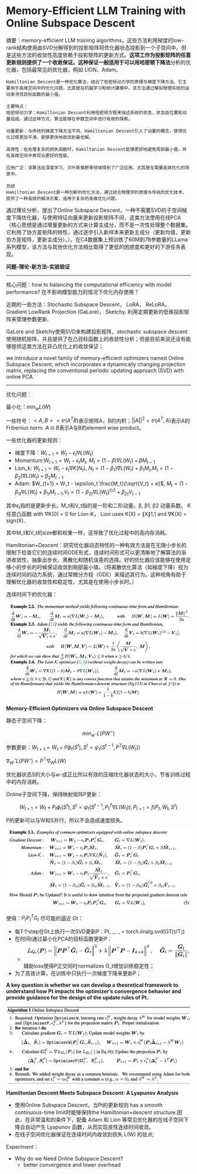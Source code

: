 # Memory-Efficient LLM Training with Online Subspace Descent

摘要：memory-efficient LLM training algorithms，这些方法利用梯度的low-rank结构使用由SVD分解得到的投影矩阵将优化器状态投影到一个子空间中。但是这些方法的收敛性高度依赖于投影矩阵的更新方式。**这项工作为投影矩阵的任意更新规则提供了一个收敛保证。**这种保证一般适用于可以用**哈密顿下降法**分析的优化器，包括最常见的优化器，例如 LION、Adam。

```
Hamiltonian Descent是一种优化算法，结合了哈密顿动力学的原理与梯度下降方法。它主要用于高维空间中的优化问题，尤其是在机器学习和统计建模中。该方法通过模拟物理系统的运动来寻找目标函数的最小值。

主要特点：
哈密顿动力学：Hamiltonian Descent利用哈密顿方程来描述系统的状态，状态由位置和动量组成。通过这种方式，算法能够在参数空间中进行有效的探索。

动量更新：与传统的梯度下降方法不同，Hamiltonian Descent引入了动量的概念，使得优化过程更加平滑，能够更快地收敛到最优解。

高效性：在处理复杂的损失函数时，Hamiltonian Descent能够更好地避免局部最小值，并在高维空间中表现出更好的性能。

应用广泛：该算法在深度学习、贝叶斯推断等领域得到了广泛应用，尤其是在需要高效优化的场景中。

总结
Hamiltonian Descent是一种创新的优化方法，通过结合物理学的原理与传统的优化技术，提供了一种高效的解决方案，适用于复杂的高维优化问题。
```

通过理论分析，提出了Online Subspace Descent，一种不需要SVD的子空间梯度下降优化器，与使用特征向量来更新投影矩阵不同，这类方法使用在线PCA（核心思想是通过增量更新的方式来计算主成分，而不是一次性处理整个数据集。它利用了协方差矩阵的特性，通过逐步引入新样本来更新主成分（更新均值，更新协方差矩阵，更新主成分）。）。在C4数据集上预训练了60M到7B参数量的LLama系列模型，该方法与其他优化方法相比取得了更低的困惑度和更好的下游任务表现。

**问题-理论-新方法-实验验证**

---

核心问题：how to balancing the computational efficiency with model performance? 在不影响模型能力的情况下优化内存使用？

近期的一些方法：Stochastic Subspace Descent， LoRA， ReLoRA， Gradient LowRank Projection (GaLore)， Sketchy. 利用定期更新的低秩投影矩阵来管理参数更新.

GaLore and Sketchy使用SVD来构建投影矩阵，stochastic subspace descent 使用随机矩阵，并且提供了在凸目标函数上的收敛性分析；但是目前来说还没有能够提供这类方法在非凸优化上的收敛保证；

we introduce a novel family of memory-efficient optimizers named Online Subspace Descent, which incorporates a dynamically changing projection matrix, replacing the conventional periodic updating approach (SVD) with online PCA.

---

优化问题：

最小化：$min_{w}L(W)$

一些符号：$<A, B>=tr(A^{T}B)$表示矩阵A，B的内积；$||A||^{2}=tr(A^{T},A)$表示A的Fribenius norm. $A \odot B$表示A与B的element wise product。

一些优化器的更新规则：

* 梯度下降：$W_{t+1}=W_t -\epsilon_t\nabla L(W_t)$
* Momentum:$W_{t+1}=W_t - \epsilon_t M_t$, $M_t = (1- \beta)\nabla L(W_t) + \beta M_{t-1}$
* Lion_k: $W_{t+1} = W_t - \epsilon_t \nabla K(N_t)$, $N_t=(1-\beta_1)\nabla L(W_t)+\beta_1M_t$,$M_t=(1-\beta_2)\nabla L(W_t)+\beta_2M_{t-1}$
* Adam: $W_{t+1} = W_t - \epsilon_t \frac{M_t}{\sqrt{V_t} + e}$, $M_t=(1-\beta_{1t}\nabla L(W_t)+\beta_{1t}M_{t-1}$,$V_t=(1-\beta_{2t} \nabla L(W_t)^{\odot2}+\beta_{2t}V_{t-1}$

其中$\epsilon_t$指的是更新步长。M_t和V_t指的是一阶和二阶动量。β, β1, β2 动量系数。 K 任意凸函数 with ∇K(0) = 0 for Lion-K， Lion  uses K(X) = ∥X∥1,1 and ∇K(X) = sign(X).

其中M_t和V_t的size都和权重一样，这导致了优化过程中的高内存消耗。

Hamiltonian+Descent：研究优化器动态特性的一种有效方法是在无限小步长的限制下检查它们的连续时间ODE形式，连续时间形式可以更清晰地了解算法的渐进收敛性，抽象出步长、离散化和随机误差的选择。好的优化器应该能够在使用足够小的步长的时候保证收敛到局部最小值。（将离散优化算法（如梯度下降）视为连续时间的动力系统，通过常微分方程（ODE）来描述其行为。这种视角有助于理解优化器的收敛性和稳定性，尤其是在使用小步长时。）

连续时间下的优化器：

![image.png](assets/continues_time_opt.png)

**Memory-Efficient Optimizers via Online Subspace Descent**

静态子空间下降：

$$
min_{w^{-}}L(PW^{-})
$$

参数更新：$W_{t+1} = W_t + P ϕ_t(S^{t}), S^t = ψ_t(S^{t−1}, P^{T} ∇L(W_t))$

$∇_Wˆ L(PWˆ ) = P^⊤∇_W L(W)$

优化器状态S的大小与w-成正比所以有效的压缩优化器状态的大小，节省训练过程中的内存消耗。

Online子空间下降，保持映射矩阵P更新：

$$
W_{t+1} = W_t + P_t ϕ_t(S^{t}), S^t = ψ_t(S^{t−1}, P_t^{T} ∇L(W_t)); P_{t+1} = f(P_t, W_t, S^{t})
$$

P的更新可以与W和S并行，所以不会造成速度损失。

![image.png](assets/subspace_descent_with_opt.png)

使得：$P_{t}P_{t}^{T}G_t$ 尽可能的逼近 Gt：

* 每T个step在Gt上执行一次SVD更新P：Pt, \_, \_ = torch.linalg.svd(GT⌊t/T⌋)
* 在时间t通过最小化PCA的目标函数更新P：
  * ![image.png](assets/Online_pca_target.png)
    辅助loss使得P正交同时normalizes G_t增加训练稳定性；
* 为了高效计算，在训练中只执行一次梯度下降来更新P；

**A key question is whether we can develop a theoretical framework to understand how Pt impacts the optimizer’s convergence behavior and provide guidance for the design of the update rules of Pt.**

![image.png](assets/algorithm.png)

**Hamiltonian Descent Meets Subspace Descent: A Lyapunov Analysis**

* 使用Online Subspace Descent，当Pt的更新规则 has a smooth continuous-time limit时能够保持the Hamiltonian+descent structure.因此，在非常温和的条件下，配备 Adam 和 Lion 等常见优化器的在线子空间下降会自动产生 Lyapunov 函数，从而实现良性连续时间收敛。
* 在线子空间优化器保证在连续时间内收敛到损失 L(W) 的驻点;

Experiment：

* Why do we Need Online Subspace Descent?
  * better convergence and lower overhead
